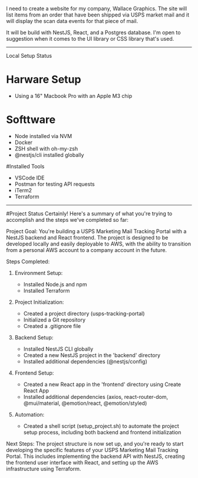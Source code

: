 I need to create a website for my company, Wallace Graphics. The site will list items from an order that have been shipped via USPS market mail and it will display the scan data events for that piece of mail.

It will be build with NestJS, React, and a Postgres database. I'm open to suggestion when it comes to the UI library or CSS library that's used.

---

Local Setup Status

# Harware Setup

- Using a 16" Macbook Pro with an Apple M3 chip

# Softtware

- Node installed via NVM
- Docker
- ZSH shell with oh-my-zsh
- @nestjs/cli installed globally

#Installed Tools

- VSCode IDE
- Postman for testing API requests
- iTerm2
- Terraform

---

#Project Status
Certainly! Here's a summary of what you're trying to accomplish and the steps we've completed so far:

Project Goal:
You're building a USPS Marketing Mail Tracking Portal with a NestJS backend and React frontend. The project is designed to be developed locally and easily deployable to AWS, with the ability to transition from a personal AWS account to a company account in the future.

Steps Completed:

1. Environment Setup:

   - Installed Node.js and npm
   - Installed Terraform

2. Project Initialization:

   - Created a project directory (usps-tracking-portal)
   - Initialized a Git repository
   - Created a .gitignore file

3. Backend Setup:

   - Installed NestJS CLI globally
   - Created a new NestJS project in the 'backend' directory
   - Installed additional dependencies (@nestjs/config)

4. Frontend Setup:

   - Created a new React app in the 'frontend' directory using Create React App
   - Installed additional dependencies (axios, react-router-dom, @mui/material, @emotion/react, @emotion/styled)

5. Automation:
   - Created a shell script (setup_project.sh) to automate the project setup process, including both backend and frontend initialization

Next Steps:
The project structure is now set up, and you're ready to start developing the specific features of your USPS Marketing Mail Tracking Portal. This includes implementing the backend API with NestJS, creating the frontend user interface with React, and setting up the AWS infrastructure using Terraform.
